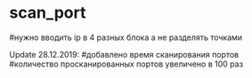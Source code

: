 # scan_port

#нужно вводить ip в 4 разных блока а не разделять точками

Update 28.12.2019:
#добавлено время сканирования портов
#количество просканированных портов увеличено в 100 раз

